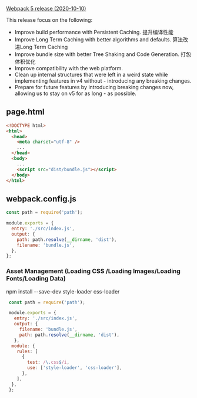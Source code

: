 [Webpack 5 release (2020-10-10)](https://webpack.js.org/blog/2020-10-10-webpack-5-release/)

This release focus on the following:
- Improve build performance with Persistent Caching. 提升编译性能
- Improve Long Term Caching with better algorithms and defaults. 算法改进Long Term Caching
- Improve bundle size with better Tree Shaking and Code Generation. 打包体积优化
- Improve compatibility with the web platform. 
- Clean up internal structures that were left in a weird state while implementing features in v4 without - introducing any breaking changes.
- Prepare for future features by introducing breaking changes now, allowing us to stay on v5 for as long - as possible.


## page.html
```html
<!DOCTYPE html>
<html>
  <head>
    <meta charset="utf-8" />
    ...
  </head>
  <body>
    ...
    <script src="dist/bundle.js"></script>
  </body>
</html>
```

## webpack.config.js
```js
const path = require('path');

module.exports = {
  entry: './src/index.js',
  output: {
    path: path.resolve(__dirname, 'dist'),
    filename: 'bundle.js',
  },
};
```

### Asset Management (Loading CSS /Loading Images/Loading Fonts/Loading Data)
npm install --save-dev style-loader css-loader
```js
 const path = require('path');

 module.exports = {
   entry: './src/index.js',
   output: {
     filename: 'bundle.js',
     path: path.resolve(__dirname, 'dist'),
   },
  module: {
    rules: [
      {
        test: /\.css$/i,
        use: ['style-loader', 'css-loader'],
      },
    ],
  },
 };
```